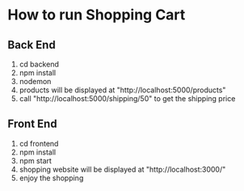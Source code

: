 # How to run Shopping Cart
## Back End
1. cd backend
2. npm install
3. nodemon
4. products will be displayed at "http://localhost:5000/products"
5. call "http://localhost:5000/shipping/50" to get the shipping price

## Front End
1. cd frontend
2. npm install
3. npm start
4. shopping website will be displayed at "http://localhost:3000/"
5. enjoy the shopping
